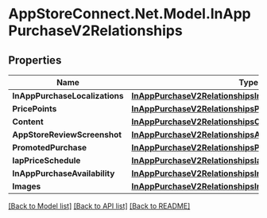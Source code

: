 # AppStoreConnect.Net.Model.InAppPurchaseV2Relationships

## Properties

Name | Type | Description | Notes
------------ | ------------- | ------------- | -------------
**InAppPurchaseLocalizations** | [**InAppPurchaseV2RelationshipsInAppPurchaseLocalizations**](InAppPurchaseV2RelationshipsInAppPurchaseLocalizations.md) |  | [optional] 
**PricePoints** | [**InAppPurchaseV2RelationshipsPricePoints**](InAppPurchaseV2RelationshipsPricePoints.md) |  | [optional] 
**Content** | [**InAppPurchaseV2RelationshipsContent**](InAppPurchaseV2RelationshipsContent.md) |  | [optional] 
**AppStoreReviewScreenshot** | [**InAppPurchaseV2RelationshipsAppStoreReviewScreenshot**](InAppPurchaseV2RelationshipsAppStoreReviewScreenshot.md) |  | [optional] 
**PromotedPurchase** | [**InAppPurchaseV2RelationshipsPromotedPurchase**](InAppPurchaseV2RelationshipsPromotedPurchase.md) |  | [optional] 
**IapPriceSchedule** | [**InAppPurchaseV2RelationshipsIapPriceSchedule**](InAppPurchaseV2RelationshipsIapPriceSchedule.md) |  | [optional] 
**InAppPurchaseAvailability** | [**InAppPurchaseV2RelationshipsInAppPurchaseAvailability**](InAppPurchaseV2RelationshipsInAppPurchaseAvailability.md) |  | [optional] 
**Images** | [**InAppPurchaseV2RelationshipsImages**](InAppPurchaseV2RelationshipsImages.md) |  | [optional] 

[[Back to Model list]](../README.md#documentation-for-models) [[Back to API list]](../README.md#documentation-for-api-endpoints) [[Back to README]](../README.md)

